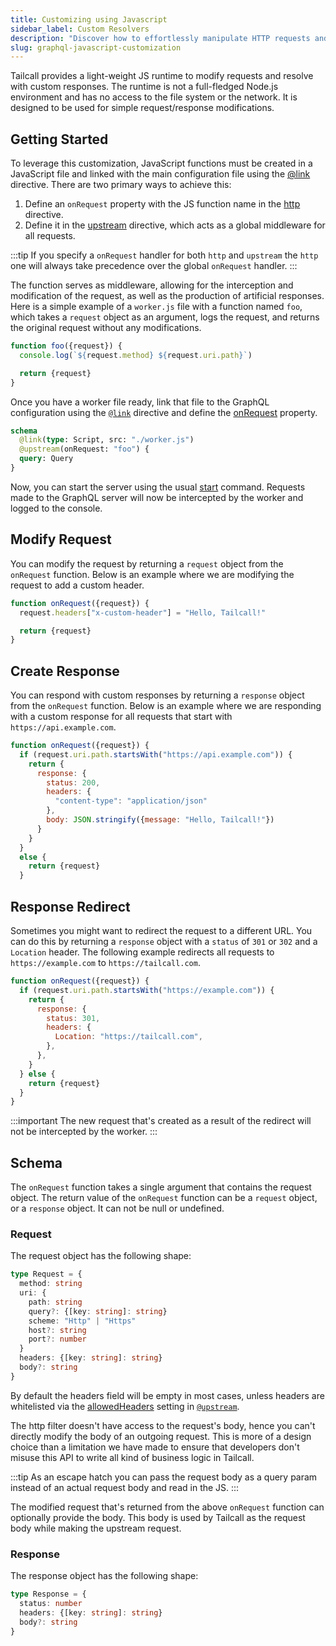 ```yaml
---
title: Customizing using Javascript
sidebar_label: Custom Resolvers
description: "Discover how to effortlessly manipulate HTTP requests and responses using Tailcall's lightweight JS runtime. Tailcall provides a streamlined JavaScript environment specifically designed for simple yet powerful request/response modifications without the complexity of a full Node.js setup. Ideal for developers looking to implement middleware solutions, Tailcall's runtime does not require file system or network access, ensuring a secure and focused development process."
slug: graphql-javascript-customization
---
```


Tailcall provides a light-weight JS runtime to modify requests and resolve with custom responses.
The runtime is not a full-fledged Node.js environment and has no access to the file system or the network. It is designed to be used for simple request/response modifications.

## Getting Started

To leverage this customization, JavaScript functions must be created in a JavaScript file and linked with the main configuration file using the [@link](/docs/directives/link.md) directive. There are two primary ways to achieve this:

1. Define an `onRequest` property with the JS function name in the [http](/docs/directives/http.md#onrequest) directive.
2. Define it in the [upstream](/docs/client-tuning.md#onrequest) directive, which acts as a global middleware for all requests.

:::tip
If you specify a `onRequest` handler for both `http` and `upstream` the `http` one will always take precedence over the global `onRequest` handler.
:::

The function serves as middleware, allowing for the interception and modification of the request, as well as the production of artificial responses. Here is a simple example of a `worker.js` file with a function named `foo`, which takes a `request` object as an argument, logs the request, and returns the original request without any modifications.

```javascript
function foo({request}) {
  console.log(`${request.method} ${request.uri.path}`)

  return {request}
}
```

Once you have a worker file ready, link that file to the GraphQL configuration using the [`@link`](/docs/directives/link.md) directive and define the [onRequest](/docs/client-tuning.md#onrequest) property.

```graphql
schema
  @link(type: Script, src: "./worker.js")
  @upstream(onRequest: "foo") {
  query: Query
}
```

Now, you can start the server using the usual [start](./cli.md#start) command. Requests made to the GraphQL server will now be intercepted by the worker and logged to the console.

## Modify Request

You can modify the request by returning a `request` object from the `onRequest` function. Below is an example where we are modifying the request to add a custom header.

```javascript
function onRequest({request}) {
  request.headers["x-custom-header"] = "Hello, Tailcall!"

  return {request}
}
```

## Create Response

You can respond with custom responses by returning a `response` object from the `onRequest` function. Below is an example where we are responding with a custom response for all requests that start with `https://api.example.com`.

```javascript
function onRequest({request}) {
  if (request.uri.path.startsWith("https://api.example.com")) {
    return {
      response: {
        status: 200,
        headers: {
          "content-type": "application/json"
        },
        body: JSON.stringify({message: "Hello, Tailcall!"})
      }
    }
  }
  else {
    return {request}
  }
```

## Response Redirect

Sometimes you might want to redirect the request to a different URL. You can do this by returning a `response` object with a `status` of `301` or `302` and a `Location` header. The following example redirects all requests to `https://example.com` to `https://tailcall.com`.

```javascript
function onRequest({request}) {
  if (request.uri.path.startsWith("https://example.com")) {
    return {
      response: {
        status: 301,
        headers: {
          Location: "https://tailcall.com",
        },
      },
    }
  } else {
    return {request}
  }
}
```

:::important
The new request that's created as a result of the redirect will not be intercepted by the worker.
:::

## Schema

The `onRequest` function takes a single argument that contains the request object. The return value of the `onRequest` function can be a `request` object, or a `response` object. It can not be null or undefined.

### Request

The request object has the following shape:

```typescript
type Request = {
  method: string
  uri: {
    path: string
    query?: {[key: string]: string}
    scheme: "Http" | "Https"
    host?: string
    port?: number
  }
  headers: {[key: string]: string}
  body?: string
}
```

By default the headers field will be empty in most cases, unless headers are whitelisted via the [allowedHeaders](/docs/client-tuning.md#allowedheaders) setting in [`@upstream`](/docs/client-tuning.md#upstream-directive).

The http filter doesn't have access to the request's body, hence you can't directly modify the body of an outgoing request. This is more of a design choice than a limitation we have made to ensure that developers don't misuse this API to write all kind of business logic in Tailcall.

:::tip
As an escape hatch you can pass the request body as a query param instead of an actual request body and read in the JS.
:::

The modified request that's returned from the above `onRequest` function can optionally provide the body. This body is used by Tailcall as the request body while making the upstream request.

### Response

The response object has the following shape:

```typescript
type Response = {
  status: number
  headers: {[key: string]: string}
  body?: string
}
```
